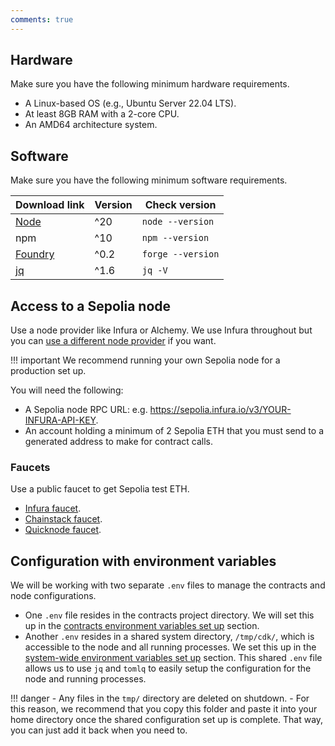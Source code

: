 ```yaml
---
comments: true
---
```


## Hardware

Make sure you have the following minimum hardware requirements.

- A Linux-based OS (e.g., Ubuntu Server 22.04 LTS).
- At least 8GB RAM with a 2-core CPU.
- An AMD64 architecture system.

## Software

Make sure you have the following minimum software requirements.

| Download link | Version | Check version | 
| --- | --- | --- |
| [Node](https://docs.npmjs.com/downloading-and-installing-node-js-and-npm) | ^20 | `node --version` |
| npm | ^10 | `npm --version` |
| [Foundry](https://book.getfoundry.sh/getting-started/installation) | ^0.2 | `forge --version` |
| [jq](https://jqlang.github.io/jq/download/) | ^1.6 | `jq -V` |

## Access to a Sepolia node

Use a node provider like Infura or Alchemy. We use Infura throughout but you can [use a different node provider](deploy-contracts.md#use-a-different-node-provider) if you want.

!!! important
    We recommend running your own Sepolia node for a production set up. 

You will need the following:

- A Sepolia node RPC URL: e.g. https://sepolia.infura.io/v3/YOUR-INFURA-API-KEY.
- An account holding a minimum of 2 Sepolia ETH that you must send to a generated address to make for contract calls.

### Faucets

Use a public faucet to get Sepolia test ETH. 

- [Infura faucet](https://www.infura.io/faucet/sepolia).
- [Chainstack faucet](https://chainstack.com/sepolia-faucet/).
- [Quicknode faucet](https://faucet.quicknode.com/ethereum/sepoli).

## Configuration with environment variables

We will be working with two separate `.env` files to manage the contracts and node configurations.

- One `.env` file resides in the contracts project directory. We will set this up in the [contracts environment variables set up](set-up.md#create-the-contracts-env-configuration) section.
- Another `.env` resides in a shared system directory, `/tmp/cdk/`, which is accessible to the node and all running processes. We set this up in the [system-wide environment variables set up](set-up.md#create-the-shared-system-env-configuration) section. This shared `.env` file allows us to use `jq` and `tomlq` to easily setup the configuration for the node and running processes.

!!! danger
    - Any files in the `tmp/` directory are deleted on shutdown.
    - For this reason, we recommend that you copy this folder and paste it into your home directory once the shared configuration set up is complete. That way, you can just add it back when you need to.